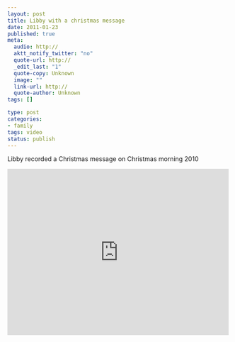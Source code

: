 ```yaml
--- 
layout: post
title: Libby with a christmas message
date: 2011-01-23
published: true
meta: 
  audio: http://
  aktt_notify_twitter: "no"
  quote-url: http://
  _edit_last: "1"
  quote-copy: Unknown
  image: ""
  link-url: http://
  quote-author: Unknown
tags: []

type: post
categories: 
- family
tags: video
status: publish
---
```

Libby recorded a Christmas message on Christmas morning 2010

<iframe src="http://player.vimeo.com/video/19069996?color=0" frameborder="0" height="375" width="500"></iframe>
